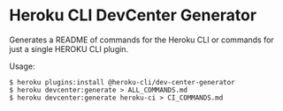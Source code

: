 # Heroku CLI DevCenter Generator

Generates a README of commands for the Heroku CLI or commands for just a single HEROKU CLI plugin.

Usage:

```
$ heroku plugins:install @heroku-cli/dev-center-generator
$ heroku devcenter:generate > ALL_COMMANDS.md
$ heroku devcenter:generate heroku-ci > CI_COMMANDS.md
```

